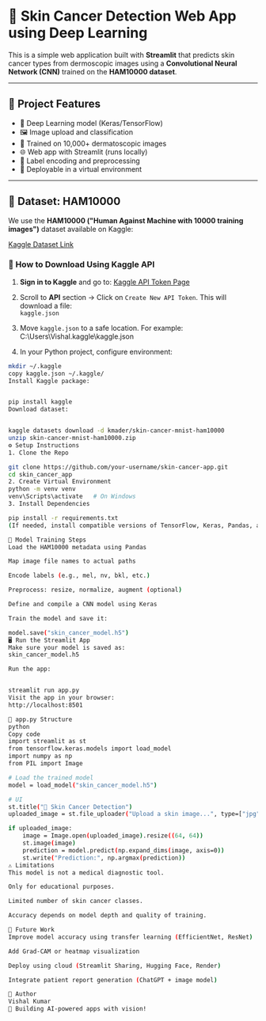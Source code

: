# 🧠 Skin Cancer Detection Web App using Deep Learning

This is a simple web application built with **Streamlit** that predicts skin cancer types from dermoscopic images using a **Convolutional Neural Network (CNN)** trained on the **HAM10000 dataset**.

---

## 📌 Project Features

- 🧪 Deep Learning model (Keras/TensorFlow)
- 🖼️ Image upload and classification
- 🧮 Trained on 10,000+ dermatoscopic images
- 🌐 Web app with Streamlit (runs locally)
- 🔐 Label encoding and preprocessing
- 💾 Deployable in a virtual environment

---

## 📂 Dataset: HAM10000

We use the **HAM10000 ("Human Against Machine with 10000 training images")** dataset available on Kaggle:

[Kaggle Dataset Link](https://www.kaggle.com/datasets/kmader/skin-cancer-mnist-ham10000)

### 🔐 How to Download Using Kaggle API

1. **Sign in to Kaggle** and go to: [Kaggle API Token Page](https://www.kaggle.com/account)

2. Scroll to **API** section → Click on `Create New API Token`. This will download a file:  
   `kaggle.json`

3. Move `kaggle.json` to a safe location. For example:  
C:\Users\Vishal.kaggle\kaggle.json



4. In your Python project, configure environment:
```bash
mkdir ~/.kaggle
copy kaggle.json ~/.kaggle/
Install Kaggle package:


pip install kaggle
Download dataset:


kaggle datasets download -d kmader/skin-cancer-mnist-ham10000
unzip skin-cancer-mnist-ham10000.zip
⚙️ Setup Instructions
1. Clone the Repo

git clone https://github.com/your-username/skin-cancer-app.git
cd skin_cancer_app
2. Create Virtual Environment
python -m venv venv
venv\Scripts\activate   # On Windows
3. Install Dependencies

pip install -r requirements.txt
(If needed, install compatible versions of TensorFlow, Keras, Pandas, and Numpy manually.)

🤖 Model Training Steps
Load the HAM10000 metadata using Pandas

Map image file names to actual paths

Encode labels (e.g., mel, nv, bkl, etc.)

Preprocess: resize, normalize, augment (optional)

Define and compile a CNN model using Keras

Train the model and save it:

model.save("skin_cancer_model.h5")
🖥️ Run the Streamlit App
Make sure your model is saved as:
skin_cancer_model.h5

Run the app:


streamlit run app.py
Visit the app in your browser:
http://localhost:8501

📌 app.py Structure
python
Copy code
import streamlit as st
from tensorflow.keras.models import load_model
import numpy as np
from PIL import Image

# Load the trained model
model = load_model("skin_cancer_model.h5")

# UI
st.title("🧠 Skin Cancer Detection")
uploaded_image = st.file_uploader("Upload a skin image...", type=["jpg", "png"])

if uploaded_image:
    image = Image.open(uploaded_image).resize((64, 64))
    st.image(image)
    prediction = model.predict(np.expand_dims(image, axis=0))
    st.write("Prediction:", np.argmax(prediction))
⚠️ Limitations
This model is not a medical diagnostic tool.

Only for educational purposes.

Limited number of skin cancer classes.

Accuracy depends on model depth and quality of training.

🚀 Future Work
Improve model accuracy using transfer learning (EfficientNet, ResNet)

Add Grad-CAM or heatmap visualization

Deploy using cloud (Streamlit Sharing, Hugging Face, Render)

Integrate patient report generation (ChatGPT + image model)

🧠 Author
Vishal Kumar
🚀 Building AI-powered apps with vision!

